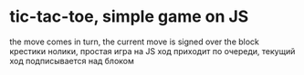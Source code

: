 # tic-tac-toe, simple game on JS
the move comes in turn, the current move is signed over the block
крестики нолики, простая игра на JS
ход приходит по очереди, текущий ход подписывается над блоком
